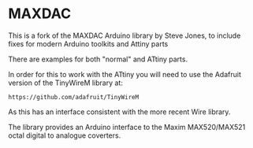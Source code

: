 MAXDAC
======

This is a fork of the MAXDAC Arduino library by Steve Jones, to include
fixes for modern Arduino toolkits and Attiny parts

There are examples for both "normal" and ATtiny parts.

In order for this to work with the ATtiny you will need to use the
Adafruit version of the TinyWireM library at:

    https://github.com/adafruit/TinyWireM

As this has an interface consistent with the more recent Wire library.

The library provides an Arduino interface to the Maxim MAX520/MAX521 octal digital to analogue coverters.
